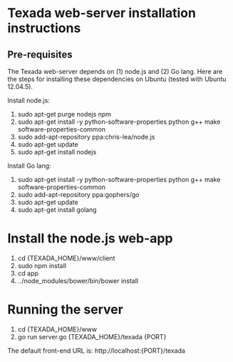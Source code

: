 # Texada web-server installation instructions #

## Pre-requisites ##

The Texada web-server depends on (1) node.js and (2) Go lang. Here are the steps for installing these dependencies on Ubuntu (tested with Ubuntu 12.04.5).

Install node.js:

  1. sudo apt-get purge nodejs npm
  2. sudo apt-get install -y python-software-properties python g++ make software-properties-common
  3. sudo add-apt-repository ppa:chris-lea/node.js
  4. sudo apt-get update
  5. sudo apt-get install nodejs

Install Go lang:

  1. sudo apt-get install -y python-software-properties python g++ make software-properties-common
  2. sudo add-apt-repository ppa:gophers/go
  3. sudo apt-get update
  4. sudo apt-get install golang


# Install the node.js web-app #

1. cd {TEXADA_HOME}/www/client
2. sudo npm install
3. cd app
4. ../node_modules/bower/bin/bower install


# Running the server #

1. cd {TEXADA_HOME}/www
2. go run server.go {TEXADA_HOME}/texada {PORT}

The default front-end URL is: http://localhost:{PORT}/texada